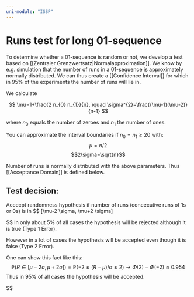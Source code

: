 ```yaml
---
uni-module: "ISSP"
---
```


# Runs test for long 01-sequence

To determine whether a 01-sequence is random or not, we develop a test based on [[Zentraler Grenzwertsatz|Normalapproximation]].
We know by e.g. simulation that the number of runs in a 01-sequence is approximately normally distributed. We can thus create a [[Confidence Interval]] for which in 95% of the experiments the number of runs will lie in.

We calculate

$$
\mu=1+\frac{2 n_{0} n_{1}}{n}, \quad \sigma^{2}=\frac{(\mu-1)(\mu-2)}{n-1}
$$

where $n_{0}$ equals the number of zeroes and $n_{1}$ the number of ones.

You can approximate the interval boundaries if $n_0=n_1\geq 20$ with:
$$\mu =n/2$$
$$2\sigma=\sqrt{n}$$

Number of runs is normally distributed with the above parameters. Thus [[Acceptance Domain]] is defined below.

## Test decision:

Accecpt randomness hypothesis if number of runs (concecutive runs of 1s or 0s) is in $$
[\mu-2 \sigma, \mu+2 \sigma]

$$
In only about 5% of all cases the hypothesis will be rejected although it is true (Type 1 Error).

However in a lot of cases the hypothesis will be accepted even though it is false (Type 2 Error).

One can show this fact like this:
$$\mathbb{P}(R \in[\mu-2 \sigma, \mu+2 \sigma])=\mathbb{P}(-2 \leq(R-\mu) / \sigma \leq 2) \rightarrow \Phi(2)-\Phi(-2) \approx 0.954$$
Thus in 95% of all cases the hypothesis will be accepted.


$$

